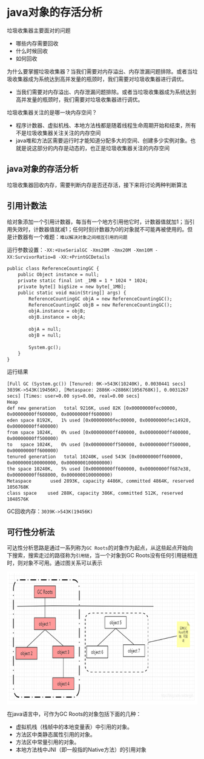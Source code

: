 # java对象的存活分析

垃圾收集器主要面对的问题
* 哪些内存需要回收
* 什么时候回收
* 如何回收

为什么要掌握垃圾收集器？当我们需要对内存溢出、内存泄漏问题排除。或者当垃圾收集器成为系统达到高并发量的瓶颈时，我们需要对垃圾收集器进行调优。
* 当我们需要对内存溢出、内存泄漏问题排除。或者当垃圾收集器成为系统达到高并发量的瓶颈时，我们需要对垃圾收集器进行调优。

垃圾收集器关注的是哪一块内存空间？

* 程序计数器、虚拟机栈、本地方法栈都是随着线程生命周期开始和结束，所有不是垃圾收集器关注关注的内存空间
* java堆和方法区需要运行时才能知道分配多大的空间、创建多少实例对象。也就是说这部分的内存是动态的，也正是垃圾收集器关注的内存空间

## java对象的存活分析
垃圾收集器回收内存，需要判断内存是否还存活，接下来将讨论两种判断算法

## 引用计数法
给对象添加一个引用计数器，每当有一个地方引用他它时，计数器值就加1；当引用失效时，计数器值就减1；任何时刻计数器为0的对象就不可能再被使用的。但是计数器有一个难题：`难以解决对象之间相互引用的问题`

运行参数设置：`-XX:+UseSerialGC -Xms20M -Xmx20M -Xmn10M -XX:SurvivorRatio=8 -XX:+PrintGCDetails`

    public class ReferenceCountingGC {
        public Object instance = null;
        private static final int _1MB = 1 * 1024 * 1024;
        private byte[] bigSize = new byte[_1MB];
        public static void main(String[] args) {
            ReferenceCountingGC objA = new ReferenceCountingGC();
            ReferenceCountingGC objB = new ReferenceCountingGC();
            objA.instance = objB;
            objB.instance = objA;
            
            objA = null;
            objB = null;
            
            System.gc();
        }
    }

运行结果

    [Full GC (System.gc()) [Tenured: 0K->543K(10240K), 0.0030441 secs] 3039K->543K(19456K), [Metaspace: 2886K->2886K(1056768K)], 0.0031267 secs] [Times: user=0.00 sys=0.00, real=0.00 secs] 
    Heap
    def new generation   total 9216K, used 82K [0x00000000fec00000, 0x00000000ff600000, 0x00000000ff600000)
    eden space 8192K,   1% used [0x00000000fec00000, 0x00000000fec14920, 0x00000000ff400000)
    from space 1024K,   0% used [0x00000000ff400000, 0x00000000ff400000, 0x00000000ff500000)
    to   space 1024K,   0% used [0x00000000ff500000, 0x00000000ff500000, 0x00000000ff600000)
    tenured generation   total 10240K, used 543K [0x00000000ff600000, 0x0000000100000000, 0x0000000100000000)
    the space 10240K,   5% used [0x00000000ff600000, 0x00000000ff687e38, 0x00000000ff688000, 0x0000000100000000)
    Metaspace       used 2893K, capacity 4486K, committed 4864K, reserved 1056768K
    class space    used 288K, capacity 386K, committed 512K, reserved 1048576K

GC回收内存：`3039K->543K(19456K)`

## 可行性分析法

可达性分析思路是通过一系列称为`GC Roots`的对象作为起点，从这些起点开始向下搜索，搜索走过的路径称为`引用链`，当一个对象到GC Roots没有任何引用链相连时，则对象不可用。通过图关系可以表示

<img src="https://raw.githubusercontent.com/dengjili/study_java_virtual_machine/master/picture/chapter03/3.1/1.png" width = "600" height = "350" div align=center />

在java语言中，可作为GC Roots的对象包括下面的几种：

* 虚拟机栈（栈帧中的本地变量表）中引用的对象。
* 方法区中类静态属性引用的对象。
* 方法区中常量引用的对象。
* 本地方法栈中JNI（即一般指的Native方法）的引用对象